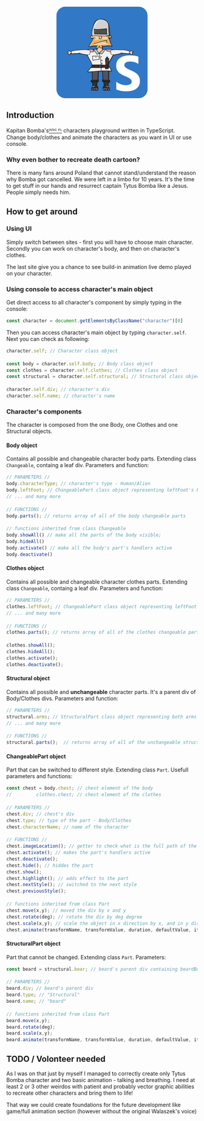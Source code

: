 <span align="center">
  
  ![TytuScript](img/TytuScript_logo_small.png)

</span>

## Introduction
Kapitan Bomba's[ᵂᴵᴷᴵ ᴾᴸ](https://pl.wikipedia.org/wiki/Kapitan_Bomba) characters playground written in TypeScript. <br>
Change body/clothes and animate the characters as you want in UI or use console. 

### Why even bother to recreate death cartoon? 
There is many fans around Poland that cannot stand/understand the reason why Bomba got cancelled. We were left in a limbo for 10 years.
It's the time to get stuff in our hands and resurrect captain Tytus Bomba like a Jesus. People simply needs him.  

## How to get around
### Using UI
Simply switch between sites - first you will have to choose main character.
Secondly you can work on character's body, and then on character's clothes. 

The last site give you a chance to see build-in animation live demo played on your character. 

### Using console to access character's main object
Get direct access to all character's component by simply typing in the console:

````javascript
const character = document.getElementsByClassName("character")[0]
````
Then you can access character's main object by typing `character.self`. Next you can check as following:
````typescript
character.self; // Character class object

const body = character.self.body; // Body class object
const clothes = character.self.clothes; // Clothes class object
const structural = character.self.structural; // Structural class object

character.self.div; // character's div
character.self.name; // character's name
````

### Character's components
The character is composed from the one Body, one Clothes and one Structural objects.
#### Body object
Contains all possible and changeable character body parts. Extending class `Changeable`, containg a leaf div. Parameters and function:
````typescript
// PARAMETERS //
body.characterType; // character's type - Human/Alien
body.leftFoot; // ChangeablePart class object representing leftFoot's body div
// ... and many more 

// FUNCTIONS //
body.parts(); // returns array of all of the body changeable parts

// functions inherited from class Changeable
body.showAll() // make all the parts of the body visible;
body.hideAll()
body.activate() // make all the body's part's handlers active
body.deactivate()
````
#### Clothes object
Contains all possible and changeable character clothes parts. Extending class `Changeable`, containg a leaf div. Parameters and function:
````typescript
// PARAMETERS //
clothes.leftFoot; // ChangeablePart class object representing leftFoot's clothes div
// ... and many more 

// FUNCTIONS //
clothes.parts(); // returns array of all of the clothes changeable parts

clothes.showAll();
clothes.hideAll();
clothes.activate();
clothes.deactivate();
````

#### Structural object
Contains all possible and **unchangeable** character parts. It's a parent div of Body/Clothes divs. Parameters and function:
````typescript
// PARAMETERS // 
structural.arms; // StructuralPart class object representing both arms' div
// ... and many more 

// FUNCTIONS //
structural.parts();  // returns array of all of the unchangeable structural parts
````

#### ChangeablePart object
Part that can be switched to different style. Extending class `Part`. Usefull parameters and functions:
````typescript
const chest = body.chest; // chest element of the body
//         clothes.chest; // chest element of the clothes

// PARAMETERS //
chest.div; // chest's div
chest.type; // type of the part - Body/Clothes
chest.characterName; // name of the character

// FUNCTIONS //
chest.imageLocation(); // getter to check what is the full path of the currently shown chest image
chest.activate(); // makes the part's handlers active
chest.deactivate();
chest.hide(); // hiddes the part
chest.show(); 
chest.highlight(); // adds effect to the part
chest.nextStyle(); // switched to the next style
chest.previousStyle();

// functions inherited from class Part
chest.move(x,y); // moved the div by x and y 
chest.rotate(deg); // rotate the div by deg degree
chest.scale(x,y); // scale the object in x direction by x, and in y direction by y
chest.animate(transformName, transformValue, duration, defaultValue, iteration); // animate 
````

#### StructuralPart object 
Part that cannot be changed. Extending class `Part`. Parameters:
````typescript
const beard = structural.bear; // beard's parent div containing beardBody and beardClothes divs

// PARAMETERS //
beard.div; // beard's parent div
beard.type; // "Structural"
beard.name; // "beard"

// functions inherited from class Part
beard.move(x,y); 
beard.rotate(deg); 
beard.scale(x,y);
beard.animate(transformName, transformValue, duration, defaultValue, iteration);
````
## TODO / Volonteer needed
As I was on that just by myself I managed to correctly create only Tytus Bomba character and two basic animation - talking and breathing. 
I need at least 2 or 3 other weirdos with patient and probably vector graphic abilities to recreate other characters and bring them to life! 

That way we could create foundations for the future development like game/full animation section (however without the original Walaszek's voice)  

